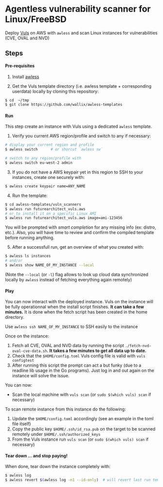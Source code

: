 # Agentless vulnerability scanner for Linux/FreeBSD

Deploy [Vuls](https://vuls.io/) on AWS with `awless` and scan Linux instances for vulnerabilities (CVE, OVAL and NVD)

## Steps

#### Pre-requisites

1. Install [awless](https://github.com/wallix/awless#why-awless)

2. Get the Vuls template directory (i.e. awless template + corresponding userdata) locally by cloning this repository:

```sh
$ cd  ~/tmp
$ git clone https://github.com/wallix/awless-templates
```
#### Run

This step create an instance with Vuls using a dedicated `awless` template.

1. Verify you current AWS region/profile and switch to any if necessary:

```sh
# display your current region and profile
$ awless switch      # or shorcut `awless sw`

# switch to any region/profile with
$ awless switch eu-west-2 admin
```

3. If you do not have a AWS keypair yet in this region to SSH to your instances, create one securely with:

```sh
$ awless create keypair name=ANY_NAME
```

4.  Run the template:

```sh
$ cd awless-templates/vuln_scanners
$ awless run futurearchitect_vuls.aws
# or to install it on a specific Linux AMI
$ awless run futurearchitect_vuls.aws image=ami-123456     
```

You will be prompted with _smart completion_ for any missing info (ex: distro, etc.). Also, you will have time to review and confirm the compiled template before running anything.

5. After a successfull run, get an overview of what you created with:

```sh
$ awless ls instances
# and/or
$ awless show NAME_OF_MY_INSTANCE --local
```

(Note the `--local` (or `-l`) flag allows to look up cloud data synchronized locally by `awless` instead of fetching everything again remotely)

#### Play

You can now interact with the deployed instance. Vuls on the instance will be fully operationnal when the install script finishes. **It can take a few minutes.** It is done when the fetch script has been created in the home directory.

Use `awless ssh NAME_OF_MY_INSTANCE` to SSH easily to the instance

Once on the instance:

1. Fetch all CVE, OVAL and NVD data by running the script `./fetch-nvd-oval-cve-data.sh`. **It takes a few minutes to get all data up to date.**
2. Check that the `$HOME/config.toml` Vuls config file is valid with `vuls configtest`
3. After running this script the prompt can act a but funky (due to a readline lib usage in the Go programs). Just log in and out again on the instance will solve the issue.

You can now:

* Scan the local machine with `vuls scan` (or `sudo $(which vuls) scan` if necessary)

To scan remote instance from this instance do the following:

1. Update the `$HOME/config.toml` accordingly (see an example in the toml file itself)
2. Copy the public key `$HOME/.ssh/id_rsa.pub` on the target to be scanned remotely under `$HOME/.ssh/authorized_keys`
3. From the Vuls instance run `vuls scan` (or `sudo $(which vuls) scan` if necessary)

#### Tear down ... and stop paying!

When done, tear down the instance completely with:

```sh
$ awless log                
$ awless revert $(awless log -n1 --id-only)  # will revert last run template given its ID
```